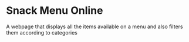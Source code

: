 # Snack Menu Online
A webpage that displays all the items available on a menu and also filters them according to categories
